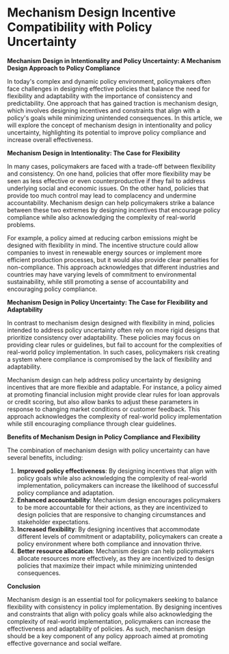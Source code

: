 # Mechanism Design Incentive Compatibility with Policy Uncertainty

**Mechanism Design in Intentionality and Policy Uncertainty: A Mechanism Design Approach to Policy Compliance**

In today's complex and dynamic policy environment, policymakers often face challenges in designing effective policies that balance the need for flexibility and adaptability with the importance of consistency and predictability. One approach that has gained traction is mechanism design, which involves designing incentives and constraints that align with a policy's goals while minimizing unintended consequences. In this article, we will explore the concept of mechanism design in intentionality and policy uncertainty, highlighting its potential to improve policy compliance and increase overall effectiveness.

**Mechanism Design in Intentionality: The Case for Flexibility**

In many cases, policymakers are faced with a trade-off between flexibility and consistency. On one hand, policies that offer more flexibility may be seen as less effective or even counterproductive if they fail to address underlying social and economic issues. On the other hand, policies that provide too much control may lead to complacency and undermine accountability. Mechanism design can help policymakers strike a balance between these two extremes by designing incentives that encourage policy compliance while also acknowledging the complexity of real-world problems.

For example, a policy aimed at reducing carbon emissions might be designed with flexibility in mind. The incentive structure could allow companies to invest in renewable energy sources or implement more efficient production processes, but it would also provide clear penalties for non-compliance. This approach acknowledges that different industries and countries may have varying levels of commitment to environmental sustainability, while still promoting a sense of accountability and encouraging policy compliance.

**Mechanism Design in Policy Uncertainty: The Case for Flexibility and Adaptability**

In contrast to mechanism design designed with flexibility in mind, policies intended to address policy uncertainty often rely on more rigid designs that prioritize consistency over adaptability. These policies may focus on providing clear rules or guidelines, but fail to account for the complexities of real-world policy implementation. In such cases, policymakers risk creating a system where compliance is compromised by the lack of flexibility and adaptability.

Mechanism design can help address policy uncertainty by designing incentives that are more flexible and adaptable. For instance, a policy aimed at promoting financial inclusion might provide clear rules for loan approvals or credit scoring, but also allow banks to adjust these parameters in response to changing market conditions or customer feedback. This approach acknowledges the complexity of real-world policy implementation while still encouraging compliance through clear guidelines.

**Benefits of Mechanism Design in Policy Compliance and Flexibility**

The combination of mechanism design with policy uncertainty can have several benefits, including:

1. **Improved policy effectiveness**: By designing incentives that align with policy goals while also acknowledging the complexity of real-world implementation, policymakers can increase the likelihood of successful policy compliance and adaptation.
2. **Enhanced accountability**: Mechanism design encourages policymakers to be more accountable for their actions, as they are incentivized to design policies that are responsive to changing circumstances and stakeholder expectations.
3. **Increased flexibility**: By designing incentives that accommodate different levels of commitment or adaptability, policymakers can create a policy environment where both compliance and innovation thrive.
4. **Better resource allocation**: Mechanism design can help policymakers allocate resources more effectively, as they are incentivized to design policies that maximize their impact while minimizing unintended consequences.

**Conclusion**

Mechanism design is an essential tool for policymakers seeking to balance flexibility with consistency in policy implementation. By designing incentives and constraints that align with policy goals while also acknowledging the complexity of real-world implementation, policymakers can increase the effectiveness and adaptability of policies. As such, mechanism design should be a key component of any policy approach aimed at promoting effective governance and social welfare.
